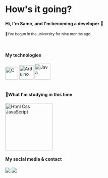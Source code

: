 # **How's it going?**

#### Hi, I'm Samir, and I'm becoming a developer 🚀
<sub> 🔭I've begun in the university for nine months ago.</sub>

<br>

#### **My technologies**
<div>
  <img alt="C" width="40" src="https://cdn.jsdelivr.net/gh/devicons/devicon/icons/c/c-original.svg" />
  <img alt="Arduino" width="45" src="https://cdn.jsdelivr.net/gh/devicons/devicon/icons/arduino/arduino-original-wordmark.svg" />
  <img alt="Java" width="50" src="https://cdn.jsdelivr.net/gh/devicons/devicon/icons/java/java-original.svg" />
<div/>
  
 <br>

#### **🌱What I'm studying in this time**

<img alt="Html Css JavaScript" width="150" src="https://user-images.githubusercontent.com/30186107/29488525-f55a69d0-84da-11e7-8a39-5476f663b5eb.png" />
  
 #### **My social media & contact**
  
 <div>
  <a href="https://www.linkedin.com/in/samir-charleston" target="_blank"><img src="https://img.shields.io/badge/LinkedIn-0077B5?style=for-the-badge&logo=linkedin&logoColor=white" target="_blank"></a>
  <a href="https://wa.me/5545999787022" target="_blank"><img src="https://img.shields.io/badge/WhatsApp-25D366?style=for-the-badge&logo=whatsapp&logoColor=white" target="_blank"></a>
 <div/>
